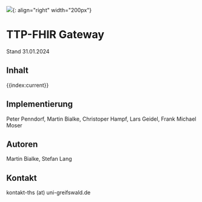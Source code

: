 ![](https://www.ths-greifswald.de/wp-content/uploads/2019/01/Design-Logo-THS-deutsch-271-padding.png){: align="right" width="200px"} 

# TTP-FHIR Gateway

Stand 31.01.2024

## Inhalt
{{index:current}}

## Implementierung

Peter Penndorf, Martin Bialke, Christoper Hampf, Lars Geidel, Frank Michael Moser

## Autoren

Martin Bialke, Stefan Lang

## Kontakt

kontakt-ths (at) uni-greifswald.de
